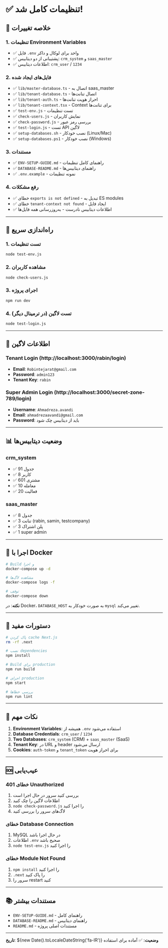# ✅ تنظیمات کامل شد!

## 🎯 خلاصه تغییرات

### 1. تنظیمات Environment Variables
- ✅ فایل `.env` واحد برای لوکال و داکر
- ✅ پشتیبانی از دو دیتابیس: `crm_system` و `saas_master`
- ✅ اطلاعات دیتابیس: `crm_user` / `1234`

### 2. فایل‌های ایجاد شده
- ✅ `lib/master-database.ts` - اتصال به saas_master
- ✅ `lib/tenant-database.ts` - اتصال تنانت‌ها
- ✅ `lib/tenant-auth.ts` - احراز هویت تنانت‌ها
- ✅ `lib/tenant-context.tsx` - Context برای تنانت‌ها
- ✅ `test-env.js` - تست تنظیمات
- ✅ `check-users.js` - نمایش کاربران
- ✅ `check-password.js` - بررسی رمز عبور
- ✅ `test-login.js` - تست API لاگین
- ✅ `setup-databases.sh` - نصب خودکار (Linux/Mac)
- ✅ `setup-databases.ps1` - نصب خودکار (Windows)

### 3. مستندات
- ✅ `ENV-SETUP-GUIDE.md` - راهنمای کامل تنظیمات
- ✅ `DATABASE-README.md` - راهنمای دیتابیس‌ها
- ✅ `.env.example` - نمونه تنظیمات

### 4. رفع مشکلات
- ✅ خطای `exports is not defined` - تبدیل به ES modules
- ✅ خطای `tenant-context not found` - ایجاد فایل
- ✅ اطلاعات دیتابیس نادرست - به‌روزرسانی همه فایل‌ها

---

## 🚀 راه‌اندازی سریع

### 1. تست تنظیمات
```bash
node test-env.js
```

### 2. مشاهده کاربران
```bash
node check-users.js
```

### 3. اجرای پروژه
```bash
npm run dev
```

### 4. تست لاگین (در ترمینال دیگر)
```bash
node test-login.js
```

---

## 🔐 اطلاعات لاگین

### Tenant Login (http://localhost:3000/rabin/login)
- **Email**: `Robintejarat@gmail.com`
- **Password**: `admin123`
- **Tenant Key**: `rabin`

### Super Admin Login (http://localhost:3000/secret-zone-789/login)
- **Username**: `Ahmadreza.avandi`
- **Email**: `ahmadrezaavandi@gmail.com`
- **Password**: باید از دیتابیس چک شود

---

## 📊 وضعیت دیتابیس‌ها

### crm_system
- ✅ 91 جدول
- ✅ 8 کاربر
- ✅ 601 مشتری
- ✅ 10 معامله
- ✅ 20 فعالیت

### saas_master
- ✅ 8 جدول
- ✅ 3 تنانت (rabin, samin, testcompany)
- ✅ 3 پلن اشتراک
- ✅ 1 super admin

---

## 🐳 اجرا با Docker

```bash
# Build و اجرا
docker-compose up -d

# مشاهده لاگ‌ها
docker-compose logs -f

# توقف
docker-compose down
```

**نکته**: در Docker، `DATABASE_HOST` به صورت خودکار به `mysql` تغییر می‌کند.

---

## 🔧 دستورات مفید

```bash
# پاک کردن cache Next.js
rm -rf .next

# نصب dependencies
npm install

# Build برای production
npm run build

# اجرای production
npm start

# بررسی خطاها
npm run lint
```

---

## 📝 نکات مهم

1. **Environment Variables**: همیشه از `.env` استفاده می‌شود
2. **Database Credentials**: `crm_user` / `1234`
3. **Two Databases**: `crm_system` (CRM) + `saas_master` (SaaS)
4. **Tenant Key**: در URL و header ارسال می‌شود
5. **Cookies**: `auth-token` و `tenant_token` برای احراز هویت

---

## 🆘 عیب‌یابی

### خطای 401 Unauthorized
1. بررسی کنید سرور در حال اجرا است
2. اطلاعات لاگین را چک کنید
3. `node check-password.js` را اجرا کنید
4. لاگ‌های سرور را بررسی کنید

### خطای Database Connection
1. MySQL در حال اجرا باشد
2. اطلاعات `.env` صحیح باشد
3. `node test-env.js` را اجرا کنید

### خطای Module Not Found
1. `npm install` را اجرا کنید
2. `.next` را پاک کنید
3. سرور را restart کنید

---

## 📚 مستندات بیشتر

- `ENV-SETUP-GUIDE.md` - راهنمای کامل
- `DATABASE-README.md` - راهنمای دیتابیس
- `README.md` - مستندات اصلی پروژه

---

**تاریخ**: ${new Date().toLocaleDateString('fa-IR')}
**وضعیت**: ✅ آماده برای استفاده
